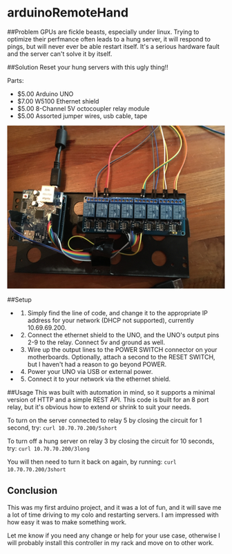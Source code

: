 # arduinoRemoteHand

##Problem
GPUs are fickle beasts, especially under linux.  Trying to optimize their perfmance often leads to a hung server, it will respond to pings, but will never ever be able restart itself.  It's a serious hardware fault and the server can't solve it by itself.  

##Solution
Reset your hung servers with this ugly thing!!

Parts:

- $5.00 Arduino UNO
- $7.00 W5100 Ethernet shield 
- $5.00 8-Channel 5V octocoupler relay module 
- $5.00 Assorted jumper wires, usb cable, tape

![](arduino_relay.jpg)

##Setup

- 1) Simply find the line of code, and change it to the appropriate IP address for your network (DHCP not supported), currently 10.69.69.200.

- 2) Connect the ethernet shield to the UNO, and the UNO's output pins 2-9 to the relay.  Connect 5v and ground as well. 

- 3) Wire up the output lines to the POWER SWITCH connector on your motherboards. Optionally, attach a second to the RESET SWITCH, but I haven't had a reason to go beyond POWER. 

- 4) Power your UNO via USB or external power.

- 5) Connect it to your network via the ethernet shield.

##Usage 
This was built with automation in mind, so it supports a minimal version of HTTP and a simple REST API. This code is built for an 8 port relay, but it's obvious how to extend or shrink to suit your needs. 

To turn on the server connected to relay 5 by closing the circuit for 1 second, try:
```curl 10.70.70.200/5short```

To turn off a hung server on relay 3 by closing the circuit for 10 seconds, try:
```curl 10.70.70.200/3long```

You will then need to turn it back on again, by running:
```curl 10.70.70.200/3short```




## Conclusion
This was my first arduino project, and it was a lot of fun, and it will save me a lot of time driving to my colo and restarting servers.  I am impressed with how easy it was to make something work.

Let me know if you need any change or help for your use case, otherwise I will probably install this controller in my rack and move on to other work. 

